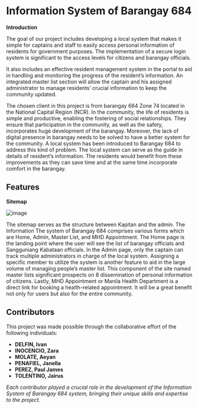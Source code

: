 # Information System of Barangay 684

**Introduction**

The goal of our project includes developing a local system that makes it simple for
captains and staff to easily access personal information of residents for government purposes.
The implementation of a secure login system is significant to the access levels for citizens
and barangay officials. 

It also includes an effective resident management system in the
portal to aid in handling and monitoring the progress of the resident’s information. An
integrated master list section will allow the captain and his assigned administrator to manage
residents’ crucial information to keep the community updated.

The chosen client in this project is from barangay 684 Zone 74 located in the National
Capital Region (NCR). In the community, the life of residents is simple and productive,
enabling the fostering of social relationships. They ensure that participation in the community, as well
as the safety, incorporates huge development of the barangay. Moreover, the lack of digital
presence in barangay needs to be solved to have a better system for the community.
A local system has been introduced to Barangay 684 to address this kind of problem.
The local system can serve as the guide in details of resident’s information. The residents
would benefit from these improvements as they can save time and at the same time incorporate
comfort in the barangay.

## Features

**Sitemap**

![image](https://github.com/user-attachments/assets/4c80b17d-659a-453d-92c6-8860ad164aab)

The sitemap serves as the structure between Kapitan and the admin. The Information
The system of Barangay 684 comprises various forms which are Home, Admin, Master List, and
MHD Appointment. The Home page is the landing point where the user will see the list of
barangay officials and Sangguniang Kabataan officials. In the Admin page, only the captain
can track multiple administrators in charge of the local system. Assigning a specific member
to utilize the system is another feature to aid in the large volume of managing people’s
master list. This component of the site named master lists significant prospects on
8 dissemination of personal information of citizens. Lastly, MHD Appointment or Manila
Health Department is a direct link for booking a health-related appointment. It will be a great
benefit not only for users but also for the entire community.

## Contributors

This project was made possible through the collaborative effort of the following individuals:
* **DELFIN, Ivan**
* **INOCENCIO, Zara**
* **MOLATE, Aeyan**
* **PENAFIEL, Janella**
* **PEREZ, Paul James**
* **TOLENTINO, Jairus**

*Each contributor played a crucial role in the development of the Information System of Barangay 684
 system, bringing their unique skills and expertise to the project.*
